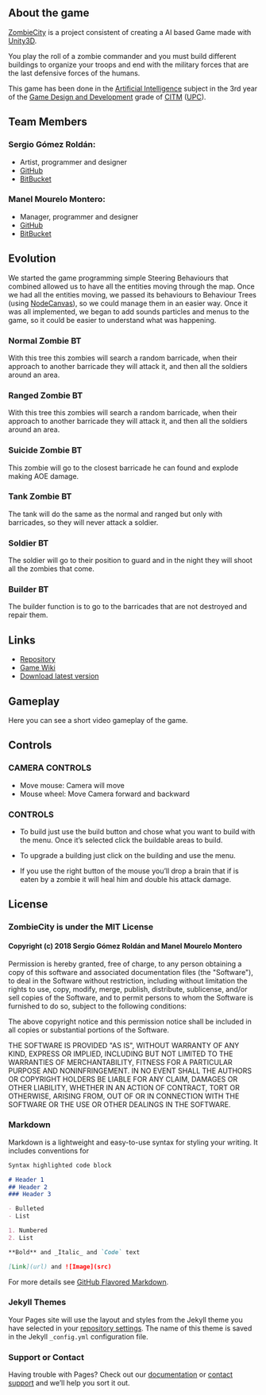 ## About the game

[ZombieCity](https://bitbucket.org/manel_mourelo/ia-game/wiki/Home) is a project consistent of creating a AI based Game made with [Unity3D](https://unity3d.com/es).

You play the roll of a zombie commander and you must build different buildings to organize your troops and end with the military forces that are the last defensive forces of the humans.

This game has been done in the [Artificial Intelligence](https://www.upc.edu/estudispdf/guia_docent.php?codi=804245&lang=ing) subject in the 3rd year of the [Game Design and Development](https://www.citm.upc.edu/ing/estudis/graus-videojocs/) grade of [CITM](https://www.citm.upc.edu/ing/) ([UPC](https://www.upc.edu/en?set_language=en)).

## Team Members

### Sergio Gómez Roldán: 
* Artist, programmer and designer
* [GitHub](https://github.com/Sersius) 
* [BitBucket](https://bitbucket.org/Sersius3/)

### Manel Mourelo Montero: 
* Manager, programmer and designer
* [GitHub](https://github.com/manelmourelo) 
* [BitBucket](https://bitbucket.org/manel_mourelo/)

## Evolution

We started the game programming simple Steering Behaviours that combined allowed us to have all the entities moving through the map. Once we had all the entities moving, we passed its behaviours to Behaviour Trees (using [NodeCanvas](http://nodecanvas.paradoxnotion.com/)), so we could manage them in an easier way. Once it was all implemented, we began to add sounds particles and menus to the game, so it could be easier to understand what was happening.

### Normal Zombie BT
With this tree this zombies will search a random barricade, when their approach to another barricade they will attack it, and then all the soldiers around an area.

### Ranged Zombie BT
With this tree this zombies will search a random barricade, when their approach to another barricade they will attack it, and then all the soldiers around an area.

### Suicide Zombie BT
This zombie will go to the closest barricade he can found and explode making AOE damage.

### Tank Zombie BT
The tank will do the same as the normal and ranged but only with barricades, so they will never attack a soldier.

### Soldier BT
The soldier will go to their position to guard and in the night they will shoot all the zombies that come.

### Builder BT
The builder function is to go to the barricades that are not destroyed and repair them.

## Links
* [Repository](https://bitbucket.org/manel_mourelo/ia-game/src/master/)
* [Game Wiki](https://bitbucket.org/manel_mourelo/ia-game/wiki/Home)
* [Download latest version](https://github.com/manelmourelo/ZombieCity/releases)

## Gameplay

Here you can see a short video gameplay of the game.

## Controls

### CAMERA CONTROLS

* Move mouse: Camera will move
* Mouse wheel: Move Camera forward and backward

### CONTROLS

* To build just use the build button and chose what you want to build with the menu. Once it’s selected click the buildable areas to build.

* To upgrade a building just click on the building and use the menu.

* If you use the right button of the mouse you’ll drop a brain that if is eaten by a zombie it will heal him and double his attack damage.

## License

### ZombieCity is under the MIT License

#### Copyright (c) 2018 Sergio Gómez Roldán and Manel Mourelo Montero

Permission is hereby granted, free of charge, to any person obtaining a copy
of this software and associated documentation files (the "Software"), to deal
in the Software without restriction, including without limitation the rights
to use, copy, modify, merge, publish, distribute, sublicense, and/or sell
copies of the Software, and to permit persons to whom the Software is
furnished to do so, subject to the following conditions:

The above copyright notice and this permission notice shall be included in all
copies or substantial portions of the Software.

THE SOFTWARE IS PROVIDED "AS IS", WITHOUT WARRANTY OF ANY KIND, EXPRESS OR
IMPLIED, INCLUDING BUT NOT LIMITED TO THE WARRANTIES OF MERCHANTABILITY,
FITNESS FOR A PARTICULAR PURPOSE AND NONINFRINGEMENT. IN NO EVENT SHALL THE
AUTHORS OR COPYRIGHT HOLDERS BE LIABLE FOR ANY CLAIM, DAMAGES OR OTHER
LIABILITY, WHETHER IN AN ACTION OF CONTRACT, TORT OR OTHERWISE, ARISING FROM,
OUT OF OR IN CONNECTION WITH THE SOFTWARE OR THE USE OR OTHER DEALINGS IN THE
SOFTWARE.

### Markdown

Markdown is a lightweight and easy-to-use syntax for styling your writing. It includes conventions for

```markdown
Syntax highlighted code block

# Header 1
## Header 2
### Header 3

- Bulleted
- List

1. Numbered
2. List

**Bold** and _Italic_ and `Code` text

[Link](url) and ![Image](src)
```

For more details see [GitHub Flavored Markdown](https://guides.github.com/features/mastering-markdown/).

### Jekyll Themes

Your Pages site will use the layout and styles from the Jekyll theme you have selected in your [repository settings](https://github.com/manelmourelo/ZombieCity/settings). The name of this theme is saved in the Jekyll `_config.yml` configuration file.

### Support or Contact

Having trouble with Pages? Check out our [documentation](https://help.github.com/categories/github-pages-basics/) or [contact support](https://github.com/contact) and we’ll help you sort it out.

